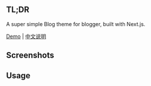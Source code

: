 ## TL;DR

A super simple Blog theme for blogger, built with Next.js.

[Demo](https://demo.njxzc.top) | [中文说明](https://github.com/simple-is-awesome/simple/README_cn.md)

## Screenshots


## Usage
